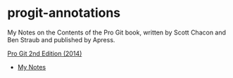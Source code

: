 # progit-annotations

My Notes on the Contents of the Pro Git book, written by Scott Chacon and Ben Straub and published by Apress.

[Pro Git 2nd Edition (2014)](https://git-scm.com/book/en/v2)

* [My Notes](./notes.md)
